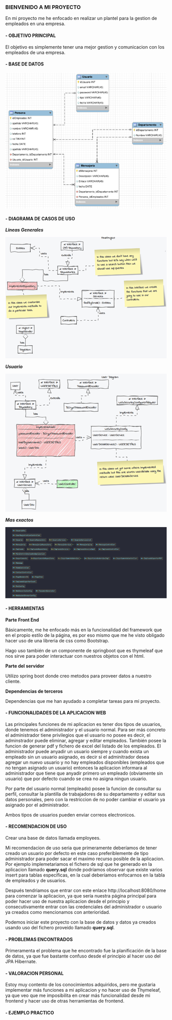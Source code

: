 
### BIENVENIDO A MI PROYECTO

En mi proyecto me he enfocado en realizar un plantel para la gestion de empleados en una empresa.

#### - OBJETIVO PRINCIPAL

El objetivo es simplemente tener una mejor gestion y comunicacion con los empleados de una empresa.

#### - BASE DE DATOS

![img.png](img.png)

#### - DIAGRAMA DE CASOS DE USO

***Lineas Generales***

![img_5.png](img_5.png)

***Usuario***

![img_4.png](img_4.png)

***Mas exactos***

![img_2.png](img_2.png)

#### - HERRAMIENTAS 

**Parte Front End**

Básicamente, me he enfocado más en la funcionalidad del framework que en el propio estilo de la página, es por eso mismo
que me he visto obligado hacer uso de una libreria de css como Bootstrap.

Hago uso también de un componente de springboot que es thymeleaf que nos sirve para poder interactuar con nuestros objetos 
con el html.

**Parte del servidor**

Utilizo spring boot donde creo metodos para proveer datos a nuestro cliente.

**Dependencias de terceros**

Dependencias que me han ayudado a completar tareas para mi proyecto.

#### - FUNCIONALIDADES DE LA APLICACION WEB

Las principales funciones de mi aplicacion es tener dos tipos de usuarios, donde tenemos 
el administrador y el usuario normal.
Para ser más concreto el administrador tiene privilegios que el usuario no posee es decir, el adminstrador
puede eliminar, agregar y editar empleados. También posee la funcion de generar pdf y fichero de excel del listado de los 
empleados.
El administrador puede anyadir un usuario siempre y cuando exista un empleado sin un usuario asignado, es decir si el adminitrador
desea agregar un nuevo usuario y no hay empleados disponibles (empleados que no tengan asignado un usuario) entonces la aplicacion
informara al administrador que tiene que anyadir primero un empleado (obviamente sin usuario) que por defecto cuando se crea no asigna 
ningun usuario.

Por parte del usuario normal (empleado) posee la funcion de consultar su perfil, consultar la plantilla de trabajadores de 
su departamento y editar sus datos personales, pero con la restriccion de no poder cambiar el usuario ya asignado por el administrador.

Ambos tipos de usuarios pueden enviar correos electronicos.

#### - RECOMENDACION DE USO

Crear una base de datos llamada employees.

Mi recomendacion de uso seria que primeramente deberíamos de tener creado un usuario por defecto en este caso preferiblemente 
de tipo administrador para poder sacar el maximo recurso posible de la aplicacion.
Por ejemplo implemetariamos el fichero de sql que he generado en la aplicacion llamado **query.sql** donde podríamos observar que existe varios insert
para tablas específicas, en la cual deberíamos enfocarnos en la tabla de empleados y de usuarios.

Después tendriamos que entrar con este enlace http://localhost:8080/home para comenzar la aplicacion, ya que sería nuestra página principal para poder hacer uso de nuestra aplicacion
desde el principio y consecutivamente entrar con las credenciales del administrador o usuario ya creados como mencionamos con anterioridad.

Podemos iniciar este proyecto con la base de datos y datos ya creados usando uso del fichero proveido llamado **query.sql**.


#### - PROBLEMAS ENCONTRADOS

Primeramenta el problema que he encontrado fue la planificación de la base de datos, ya que fue bastante confuso desde 
el principio al hacer uso del JPA Hibernate.


#### - VALORACION PERSONAL 

Estoy muy contento de los conocimientos adquiridos, pero me gustaria implementar más funciones a mi aplicacion y no hacer uso de 
Thymeleaf, ya que veo que me imposibilita en crear más funcionalidad desde mi frontend y hacer uso de otras herramientas de frontend.


#### - EJEMPLO PRACTICO

[//]: # (![Alt Text]&#40;admin.gif&#41;)

[//]: # (//asldfjlsajf)

